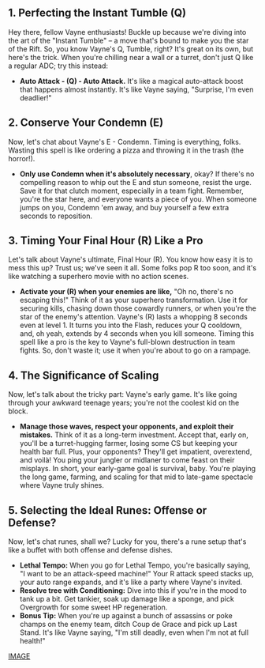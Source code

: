 

## 1. Perfecting the Instant Tumble (Q)
Hey there, fellow Vayne enthusiasts! Buckle up because we're diving into the art of the "Instant Tumble" – a move that's bound to make you the star of the Rift. 
So, you know Vayne's Q, Tumble, right? It's great on its own, but here's the trick. When you're chilling near a wall or a turret, don't just Q like a regular ADC; try this instead: 
- **Auto Attack - (Q) - Auto Attack.** 
It's like a magical auto-attack boost that happens almost instantly. It's like Vayne saying, "Surprise, I'm even deadlier!"

## 2. Conserve Your Condemn (E)
Now, let's chat about Vayne's E - Condemn. Timing is everything, folks. Wasting this spell is like ordering a pizza and throwing it in the trash (the horror!). 
- **Only use Condemn when it's absolutely necessary**, okay? If there's no compelling reason to whip out the E and stun someone, resist the urge. Save it for that clutch moment, especially in a team fight. Remember, you're the star here, and everyone wants a piece of you. When someone jumps on you, Condemn 'em away, and buy yourself a few extra seconds to reposition.

## 3. Timing Your Final Hour (R) Like a Pro
Let's talk about Vayne's ultimate, Final Hour (R). You know how easy it is to mess this up? Trust us; we've seen it all. Some folks pop R too soon, and it's like watching a superhero movie with no action scenes. 
- **Activate your (R) when your enemies are like,** "Oh no, there's no escaping this!" Think of it as your superhero transformation. Use it for securing kills, chasing down those cowardly runners, or when you're the star of the enemy's attention.
Vayne's (R) lasts a whopping 8 seconds even at level 1. It turns you into the Flash, reduces your Q cooldown, and, oh yeah, extends by 4 seconds when you kill someone. Timing this spell like a pro is the key to Vayne's full-blown destruction in team fights. So, don't waste it; use it when you're about to go on a rampage.

## 4. The Significance of Scaling
Now, let's talk about the tricky part: Vayne's early game. It's like going through your awkward teenage years; you're not the coolest kid on the block. 
- **Manage those waves, respect your opponents, and exploit their mistakes.** Think of it as a long-term investment. Accept that, early on, you'll be a turret-hugging farmer, losing some CS but keeping your health bar full. Plus, your opponents? They'll get impatient, overextend, and voilà! You ping your jungler or midlaner to come feast on their misplays.
In short, your early-game goal is survival, baby. You're playing the long game, farming, and scaling for that mid to late-game spectacle where Vayne truly shines.

## 5. Selecting the Ideal Runes: Offense or Defense?
Now, let's chat runes, shall we? Lucky for you, there's a rune setup that's like a buffet with both offense and defense dishes. 
- **Lethal Tempo:** When you go for Lethal Tempo, you're basically saying, "I want to be an attack-speed machine!" Your R attack speed stacks up, your auto range expands, and it's like a party where Vayne's invited.
- **Resolve tree with Conditioning:** Dive into this if you're in the mood to tank up a bit. Get tankier, soak up damage like a sponge, and pick Overgrowth for some sweet HP regeneration.
- **Bonus Tip:** When you're up against a bunch of assassins or poke champs on the enemy team, ditch Coup de Grace and pick up Last Stand. It's like Vayne saying, "I'm still deadly, even when I'm not at full health!"

[IMAGE](http://localhost:3000/_next/image?url=https%3A%2F%2Fe1.yotools.net%2Fimages%2Fuser_image%2F2023%2F09%2F64f10fc3a85b4.jpg&w=1200&q=75)
